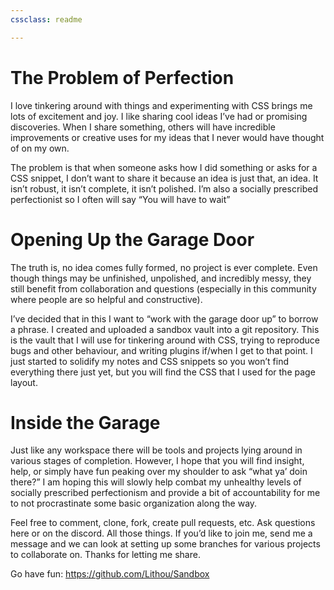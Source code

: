 ```yaml
---
cssclass: readme

---
```



# The Problem of Perfection

I love tinkering around with things and experimenting with CSS brings me lots of excitement and joy. I like sharing cool ideas I’ve had or promising discoveries. When I share something, others will have incredible improvements or creative uses for my ideas that I never would have thought of on my own.

The problem is that when someone asks how I did something or asks for a CSS snippet, I don’t want to share it because an idea is just that, an idea. It isn’t robust, it isn’t complete, it isn’t polished. I’m also a socially prescribed perfectionist so I often will say “You will have to wait”

# Opening Up the Garage Door

The truth is, no idea comes fully formed, no project is ever complete. Even though things may be unfinished, unpolished, and incredibly messy, they still benefit from collaboration and questions (especially in this community where people are so helpful and constructive).

I’ve decided that in this I want to “work with the garage door up” to borrow a phrase. I created and uploaded a sandbox vault into a git repository. This is the vault that I will use for tinkering around with CSS, trying to reproduce bugs and other behaviour, and writing plugins if/when I get to that point. I just started to solidify my notes and CSS snippets so you won’t find everything there just yet, but you will find the CSS that I used for the page layout.

# Inside the Garage

Just like any workspace there will be tools and projects lying around in various stages of completion. However, I hope that you will find insight, help, or simply have fun peaking over my shoulder to ask “what ya’ doin there?” I am hoping this will slowly help combat my unhealthy levels of socially prescribed perfectionism and provide a bit of accountability for me to not procrastinate some basic organization along the way.

Feel free to comment, clone, fork, create pull requests, etc. Ask questions here or on the discord. All those things. If you’d like to join me, send me a message and we can look at setting up some branches for various projects to collaborate on. Thanks for letting me share.

Go have fun: https://github.com/Lithou/Sandbox